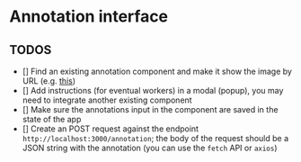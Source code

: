 # Annotation interface

## TODOS

- [] Find an existing annotation component and make it show the image by URL (e.g. [this](https://github.com/waoai/react-image-annotate))
- [] Add instructions (for eventual workers) in a modal (popup), you may need to integrate another existing component
- [] Make sure the annotations input in the component are saved in the state of the app
- [] Create an POST request against the endpoint `http://localhost:3000/annotation`; the body of the request should be a JSON string with the annotation (you can use the `fetch` API or `axios`)
